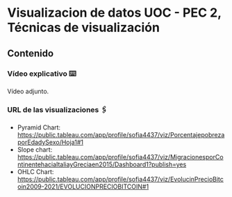 # Visualizacion de datos UOC - PEC 2, Técnicas de visualización

## Contenido

### Vídeo explicativo ⌨️

Vídeo adjunto.

### URL de las visualizaciones 🖇️ 

* Pyramid Chart: https://public.tableau.com/app/profile/sofia4437/viz/PorcentajepobrezaporEdadySexo/Hoja1#1
* Slope chart: https://public.tableau.com/app/profile/sofia4437/viz/MigracionesporContinentehaciaItaliayGreciaen2015/Dashboard1?publish=yes
* OHLC Chart: https://public.tableau.com/app/profile/sofia4437/viz/EvolucinPrecioBitcoin2009-2021/EVOLUCIONPRECIOBITCOIN#1

